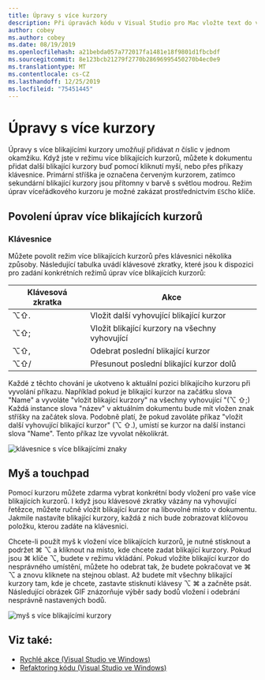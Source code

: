 ```yaml
---
title: Úpravy s více kurzory
description: Při úpravách kódu v Visual Studio pro Mac vložte text do více umístění.
author: cobey
ms.author: cobey
ms.date: 08/19/2019
ms.openlocfilehash: a21bebda057a772017fa1481e18f9801d1fbcbdf
ms.sourcegitcommit: 8e123bcb21279f2770b28696995450270b4ec0e9
ms.translationtype: MT
ms.contentlocale: cs-CZ
ms.lasthandoff: 12/25/2019
ms.locfileid: "75451445"
---
```

# <a name="multi-caret-editing"></a>Úpravy s více kurzory

Úpravy s více blikajícími kurzory umožňují přidávat _n_ číslic v jednom okamžiku. Když jste v režimu více blikajících kurzorů, můžete k dokumentu přidat další blikající kurzory buď pomocí kliknutí myší, nebo přes příkazy klávesnice. Primární stříška je označena červeným kurzorem, zatímco sekundární blikající kurzory jsou přítomny v barvě s světlou modrou. Režim úprav víceřádkového kurzoru je možné zakázat prostřednictvím `ESC`ho klíče.

## <a name="enabling-multi-caret-editing"></a>Povolení úprav více blikajících kurzorů

### <a name="keyboard"></a>Klávesnice

Můžete povolit režim více blikajících kurzorů přes klávesnici několika způsoby. Následující tabulka uvádí klávesové zkratky, které jsou k dispozici pro zadání konkrétních režimů úprav více blikajících kurzorů:

| Klávesová zkratka  | Akce                        | 
|---------| ------------------------------|
|  ⌥⇧.   | Vložit další vyhovující blikající kurzor    | 
|  ⌥⇧;   | Vložit blikající kurzory na všechny vyhovující | 
|  ⌥⇧,   | Odebrat poslední blikající kurzor             | 
|  ⌥⇧/   | Přesunout poslední blikající kurzor dolů          | 

Každé z těchto chování je ukotveno k aktuální pozici blikajícího kurzoru při vyvolání příkazu. Například pokud je blikající kurzor na začátku slova "Name" a vyvoláte "vložit blikající kurzory" na všechny vyhovující "(⌥ ⇧;) Každá instance slova "název" v aktuálním dokumentu bude mít vložen znak stříšky na začátek slova. Podobně platí, že pokud zavoláte příkaz "vložit další vyhovující blikající kurzor" (⌥ ⇧.), umístí se kurzor na další instanci slova "Name". Tento příkaz lze vyvolat několikrát.

![klávesnice s více blikajícími znaky](media/multi-caret-keyboard.gif)

## <a name="mousetouchpad"></a>Myš a touchpad

Pomocí kurzoru můžete zdarma vybrat konkrétní body vložení pro vaše více blikajících kurzorů. I když jsou klávesové zkratky vázány na vyhovující řetězce, můžete ručně vložit blikající kurzor na libovolné místo v dokumentu. Jakmile nastavíte blikající kurzory, každá z nich bude zobrazovat klíčovou položku, kterou zadáte na klávesnici.

Chcete-li použít myš k vložení více blikajících kurzorů, je nutné stisknout a podržet ⌘ ⌥ a kliknout na místo, kde chcete zadat blikající kurzory. Pokud jsou ⌘ klíče ⌥, budete v režimu vkládání. Pokud vložíte blikající kurzor do nesprávného umístění, můžete ho odebrat tak, že budete pokračovat ve ⌘ ⌥ a znovu kliknete na stejnou oblast. Až budete mít všechny blikající kurzory tam, kde je chcete, zastavte stisknutí klávesy ⌥ ⌘ a začněte psát. Následující obrázek GIF znázorňuje výběr sady bodů vložení i odebrání nesprávně nastavených bodů.

![myš s více blikajícími kurzory](media/multi-caret-mouse.gif)

## <a name="see-also"></a>Viz také:

- [Rychlé akce (Visual Studio ve Windows)](/visualstudio/ide/quick-actions)
- [Refaktoring kódu (Visual Studio ve Windows)](/visualstudio/ide/refactoring-in-visual-studio)
